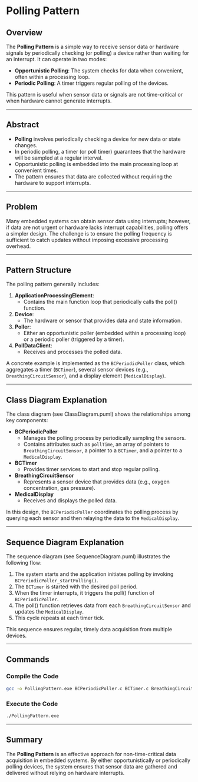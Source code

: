 # Polling Pattern

## Overview
The **Polling Pattern** is a simple way to receive sensor data or hardware signals by periodically checking (or polling) a device rather than waiting for an interrupt. It can operate in two modes:
- **Opportunistic Polling**: The system checks for data when convenient, often within a processing loop.
- **Periodic Polling**: A timer triggers regular polling of the devices.

This pattern is useful when sensor data or signals are not time-critical or when hardware cannot generate interrupts.

---

## Abstract
- **Polling** involves periodically checking a device for new data or state changes.
- In periodic polling, a timer (or poll timer) guarantees that the hardware will be sampled at a regular interval.
- Opportunistic polling is embedded into the main processing loop at convenient times.
- The pattern ensures that data are collected without requiring the hardware to support interrupts.

---

## Problem
Many embedded systems can obtain sensor data using interrupts; however, if data are not urgent or hardware lacks interrupt capabilities, polling offers a simpler design. The challenge is to ensure the polling frequency is sufficient to catch updates without imposing excessive processing overhead.

---

## Pattern Structure
The polling pattern generally includes:
1. **ApplicationProcessingElement**:  
   - Contains the main function loop that periodically calls the poll() function.
2. **Device**:  
   - The hardware or sensor that provides data and state information.
3. **Poller**:  
   - Either an opportunistic poller (embedded within a processing loop) or a periodic poller (triggered by a timer).
4. **PollDataClient**:  
   - Receives and processes the polled data.

A concrete example is implemented as the `BCPeriodicPoller` class, which aggregates a timer (`BCTimer`), several sensor devices (e.g., `BreathingCircuitSensor`), and a display element (`MedicalDisplay`).

---

## Class Diagram Explanation
The class diagram (see ClassDiagram.puml) shows the relationships among key components:
- **BCPeriodicPoller**
  - Manages the polling process by periodically sampling the sensors.
  - Contains attributes such as `pollTime`, an array of pointers to `BreathingCircuitSensor`, a pointer to a `BCTimer`, and a pointer to a `MedicalDisplay`.
- **BCTimer**
  - Provides timer services to start and stop regular polling.
- **BreathingCircuitSensor**
  - Represents a sensor device that provides data (e.g., oxygen concentration, gas pressure).
- **MedicalDisplay**
  - Receives and displays the polled data.

In this design, the `BCPeriodicPoller` coordinates the polling process by querying each sensor and then relaying the data to the `MedicalDisplay`.

---

## Sequence Diagram Explanation
The sequence diagram (see SequenceDiagram.puml) illustrates the following flow:
1. The system starts and the application initiates polling by invoking `BCPeriodicPoller_startPolling()`.
2. The `BCTimer` is started with the desired poll period.
3. When the timer interrupts, it triggers the poll() function of `BCPeriodicPoller`.
4. The poll() function retrieves data from each `BreathingCircuitSensor` and updates the `MedicalDisplay`.
5. This cycle repeats at each timer tick.

This sequence ensures regular, timely data acquisition from multiple devices.

---

## Commands

### Compile the Code
```bash
gcc -o PollingPattern.exe BCPeriodicPoller.c BCTimer.c BreathingCircuitSensor.c MedicalDisplay.c main.c
```

### Execute the Code
```bash
./PollingPattern.exe
```

---

## Summary
The **Polling Pattern** is an effective approach for non-time-critical data acquisition in embedded systems. By either opportunistically or periodically polling devices, the system ensures that sensor data are gathered and delivered without relying on hardware interrupts.
